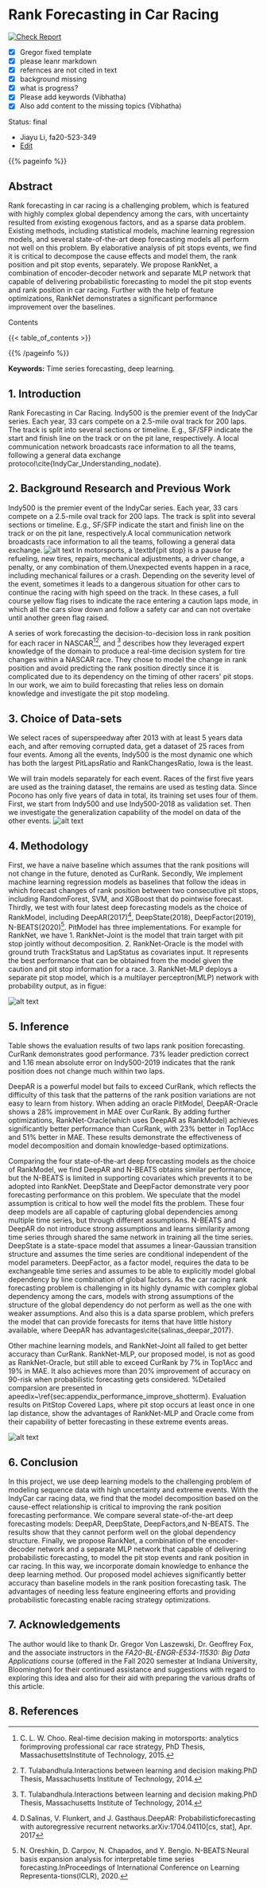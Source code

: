 # Rank Forecasting in Car Racing

[![Check Report](https://github.com/cybertraining-dsc/fa20-523-349/workflows/Check%20Report/badge.svg)](https://github.com/cybertraining-dsc/fa20-523-349/actions)

- [x] Gregor fixed template
- [x] please leanr markdown
- [x] refernces are not cited in text
- [x] background missing
- [x] what is progress?
- [x] Please add keywords (Vibhatha)
- [x] Also add content to the missing topics (Vibhatha)

Status: final
* Jiayu Li, fa20-523-349 
* [Edit](https://github.com/cybertraining-dsc/fa20-523-349/blob/master/project/project.md)

{{% pageinfo %}}

## Abstract

Rank forecasting in car racing is a challenging problem, which is featured with highly complex global dependency among the cars, with uncertainty resulted from existing exogenous factors, and as a sparse data problem. Existing methods, including statistical models, machine learning regression models, and several state-of-the-art deep forecasting models all perform not well on this problem. By elaborative analysis of pit stops events, we find it is critical to decompose the cause effects and model them, the rank position and pit stop events, separately. We propose RankNet, a combination of encoder-decoder network and separate MLP network that capable of delivering probabilistic forecasting to model the pit stop events and rank position in car racing. Further with the help of feature optimizations, RankNet demonstrates a significant performance improvement over the baselines.

Contents

{{< table_of_contents >}}

{{% /pageinfo %}}

**Keywords:** Time series forecasting, deep learning.

## 1. Introduction

Rank Forecasting in Car Racing.
Indy500 is the premier event of the IndyCar series. Each year, 33 cars compete on a 2.5-mile oval track for 200 laps. 
The track is split into several sections or timeline. E.g., SF/SFP indicate the start and finish line on the track or on the pit lane, respectively.
A local communication network broadcasts race information to all the teams, following a general data exchange protocol\cite{IndyCar_Understanding_nodate}.

## 2. Background Research and Previous Work

Indy500 is the premier event of the IndyCar series. Each year, 33 cars compete on a 2.5-mile oval track for 200 laps. The track is split into several sections or timeline. E.g., SF/SFP indicate the start and finish line on the track or on the pit lane, respectively.A local communication network broadcasts race information to all the teams, following a general data exchange.
![alt text](https://raw.githubusercontent.com/cybertraining-dsc/fa20-523-349/main/project/images/fig1.png)
In motorsports, a \textbf{pit stop} is a pause for refueling, new tires, repairs, mechanical adjustments, a driver change, a penalty, or any combination of them.Unexpected events happen in a race, including mechanical failures or a crash. Depending on the severity level of the event, sometimes it leads to a dangerous situation for other cars to continue the racing with high speed on the track. In these cases, a full course yellow flag rises to indicate the race entering a caution laps mode, in which all the cars slow down and follow a safety car and can not overtake until another green flag raised. 

A series of work forecasting the decision-to-decision loss in rank position for each racer in NASCAR[^5][^6], and [^6] describes how they leveraged expert knowledge of the domain to produce a real-time decision system for tire changes within a NASCAR race. 
They chose to model the change in rank position and avoid predicting the rank position directly since it is complicated due to its dependency on the timing of other racers' pit stops. In our work, we aim to build forecasting that relies less on domain knowledge and investigate the pit stop modeling.

## 3. Choice of Data-sets

We select races of superspeedway after 2013 with at least 5 years data each, and after removing corrupted data, get a dataset of 25 races from four events.
Among all the events, Indy500 is the most dynamic one which has both the largest PitLapsRatio and RankChangesRatio, Iowa is the least. 

We will train models separately for each event. Races of the first five years are used as the training dataset, the remains are used as testing data. Since Pocono has only five years of data in total, its training set uses four of them. 
First, we start from Indy500 and use Indy500-2018 as validation set. Then we investigate the generalization capability of the model on data of the other events.
![alt text](https://raw.githubusercontent.com/cybertraining-dsc/fa20-523-349/main/project/images/fig3.png)

## 4. Methodology

First, we have a naive baseline which assumes that the rank positions will not change in the future, denoted as CurRank.
Secondly, We implement machine learning regression models as baselines that follow the ideas in which forecast changes of rank position between two consecutive pit stops, including RandomForest, SVM, and XGBoost that do pointwise forecast.
Thirdly, we test with four latest deep forecasting models as the choice of RankModel, including DeepAR(2017)[^7], DeepState(2018), DeepFactor(2019), N-BEATS(2020)[^4].
PitModel has three implementations. For example for RankNet, we have 1. RankNet-Joint is the model that train target with pit stop jointly without decomposition. 2. RankNet-Oracle is the model with ground truth TrackStatus and LapStatus as covariates input. It represents the best performance that can be obtained from the model given the caution and pit stop information for a race. 3. RankNet-MLP deploys a separate pit stop model, which is a multilayer perceptron(MLP) network with probability output, as in figue:

![alt text](https://raw.githubusercontent.com/cybertraining-dsc/fa20-523-349/main/project/images/fig4.png)

## 5. Inference

Table shows the evaluation results of two laps rank position forecasting. 
CurRank demonstrates good performance. 73\% leader prediction correct and 1.16 mean absolute error on Indy500-2019 indicates that the rank position does not change much within two laps. 

DeepAR is a powerful model but fails to exceed CurRank, which reflects the difficulty of this task that the patterns of the rank position variations are not easy to learn from history.
When adding an oracle PitModel, DeepAR-Oracle shows a 28\% improvement in MAE over CurRank. 
By adding further optimizations, RankNet-Oracle(which uses DeepAR as RankModel) achieves significantly better performance than CurRank, with 23\% better in Top1Acc and 51\% better in MAE. 
These results demonstrate the effectiveness of model decomposition and domain knowledge-based optimizations.

Comparing the four state-of-the-art deep forecasting models as the choice of RankModel, we find DeepAR and N-BEATS obtains similar performance, but the N-BEATS is limited in supporting covariates which prevents it to be adopted into RankNet. DeepState and DeepFactor demonstrate very poor forecasting performance on this problem. 
We speculate that the model assumption is critical to how well the model fits the problem. These four deep models are all capable of capturing global dependencies among multiple time series, but through different assumptions. N-BEATS and DeepAR do not introduce strong assumptions and learns similarity among time series through shared the same network in training all the time series. DeepState is a state-space model that assumes a linear-Gaussian transition structure and assumes the time series are conditional independent of the model parameters. DeepFactor, as a factor model, requires the data to be exchangeable time series and assumes to be able to explicitly model global dependency by line combination of global factors. As the car racing rank forecasting problem is challenging in its highly dynamic with complex global dependency among the cars, models with strong assumptions of the structure of the global dependency do not perform as well as the one with weaker assumptions. And also this is a data sparse problem, which prefers the model that can provide forecasts for items that have little history available, where DeepAR has advantages\cite{salinas_deepar_2017}.

Other machine learning models, and RankNet-Joint all failed to get better accuracy than CurRank.
RankNet-MLP, our proposed model, is not as good as RankNet-Oracle, but still able to exceed CurRank by 7\% in Top1Acc and 19\% in MAE. It also achieves more than 20\% improvement of accuracy on 90-risk when probabilistic forecasting gets considered. 
%Detailed comparsion are presented in apeedix~\ref{sec:appendix_performance_improve_shotterm}.
Evaluation results on PitStop Covered Laps, where pit stop occurs at least once in one lap distance, show the advantages of RankNet-MLP and Oracle come from their capability of better forecasting in these extreme events areas.

![alt text](https://raw.githubusercontent.com/cybertraining-dsc/fa20-523-349/main/project/images/table.png)


## 6. Conclusion

In this project, we use deep learning models to the challenging problem of modeling sequence data with high uncertainty and extreme events. With the IndyCar car racing data, we find that the model decomposition based on the cause-effect relationship is critical to improving the rank position forecasting performance. 
We compare several state-of-the-art deep forecasting models: DeepAR, DeepState, DeepFactors,and N-BEATS. The results show that they cannot perform well on the global dependency structure. 
Finally, we propose RankNet, a combination of the encoder-decoder network and a separate MLP network that capable of delivering probabilistic forecasting, to model the pit stop events and rank position in car racing. 
In this way, we incorporate domain knowledge to enhance the deep learning method.
Our proposed model achieves significantly better accuracy than baseline models in the rank position forecasting task. The advantages of needing less feature engineering efforts and providing probabilistic forecasting enable racing strategy optimizations. 
## 7. Acknowledgements

The author would like to thank Dr. Gregor Von Laszewski, Dr. Geoffrey Fox, and the associate instructors in the *FA20-BL-ENGR-E534-11530: Big Data Applications* course (offered in the Fall 2020 semester at Indiana University, Bloomington) for their continued assistance and suggestions with regard to exploring this idea and also for their aid with preparing the various drafts of this article.

## 8. References

[^1]: IndyCar Dataset.https://racetools.com/logfiles/IndyCar/. visited  on 04/15/2020

[^2]: M4 Competition.https://forecasters.org/resources/time-series-data/m4-competition/.

[^3]: Ding,  M.  Zhang,  X.  Pan,  M.  Yang,  and  X.  He.  Modeling  extremeevents  in  time  series  prediction.InProceedings  of  the  25th  ACMSIGKDD, pages 1114–1122, New York, NY, USA, 2019.

[^4]: N.  Oreshkin,  D.  Carpov,  N.  Chapados,  and  Y.  Bengio.   N-BEATS:Neural basis expansion analysis for interpretable time series forecasting.InProceedings  of  International  Conference  on  Learning  Representa-tions(ICLR), 2020.

[^5]: C. L. W. Choo.   Real-time decision making in motorsports: analytics forimproving  professional  car  race  strategy, PhD  Thesis,  MassachusettsInstitute of Technology, 2015.

[^6]: T.  Tulabandhula.Interactions  between  learning  and  decision  making.PhD Thesis, Massachusetts Institute of Technology, 2014.

[^7]: D.Salinas, V. Flunkert, and  J. Gasthaus.DeepAR: Probabilisticforecasting with autoregressive recurrent networks.arXiv:1704.04110[cs, stat], Apr. 2017
